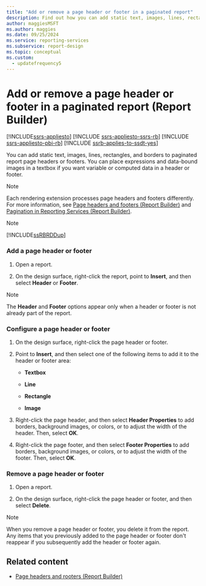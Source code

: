 ```yaml
---
title: "Add or remove a page header or footer in a paginated report"
description: Find out how you can add static text, images, lines, rectangles, and borders to paginated report page headers or footers in Report Builder.
author: maggiesMSFT
ms.author: maggies
ms.date: 09/25/2024
ms.service: reporting-services
ms.subservice: report-design
ms.topic: conceptual
ms.custom:
  - updatefrequency5
---
```

# Add or remove a page header or footer in a paginated report (Report Builder)

[!INCLUDE[ssrs-appliesto](../../includes/ssrs-appliesto.md)] [!INCLUDE [ssrs-appliesto-ssrs-rb](../../includes/ssrs-appliesto-ssrs-rb.md)] [!INCLUDE [ssrs-appliesto-pbi-rb](../../includes/ssrs-appliesto-pbi-rb.md)] [!INCLUDE [ssrb-applies-to-ssdt-yes](../../includes/ssrb-applies-to-ssdt-yes.md)]

  You can add static text, images, lines, rectangles, and borders to paginated report page headers or footers. You can place expressions and data-bound images in a textbox if you want variable or computed data in a header or footer.  
  
> [!NOTE]  
>  Each rendering extension processes page headers and footers differently. For more information, see [Page headers and footers &#40;Report Builder&#41;](../../reporting-services/report-design/page-headers-and-footers-report-builder-and-ssrs.md) and [Pagination in Reporting Services &#40;Report Builder&#41;](../../reporting-services/report-design/pagination-in-reporting-services-report-builder-and-ssrs.md).  
  
> [!NOTE]  
>  [!INCLUDE[ssRBRDDup](../../includes/ssrbrddup-md.md)]  
  
### Add a page header or footer  
  
1.  Open a report.  
  
1.  On the design surface, right-click the report, point to **Insert**, and then select **Header** or **Footer**.  
  
> [!NOTE]  
>  The **Header** and **Footer** options appear only when a header or footer is not already part of the report.  
  
### Configure a page header or footer  
  
1.  On the design surface, right-click the page header or footer.  
  
1.  Point to **Insert**, and then select one of the following items to add it to the header or footer area:  
  
    -   **Textbox**  
  
    -   **Line**  
  
    -   **Rectangle**  
  
    -   **Image**  
  
1.  Right-click the page header, and then select **Header Properties** to add borders, background images, or colors, or to adjust the width of the header. Then, select **OK**.  
  
1.  Right-click the page footer, and then select **Footer Properties** to add borders, background images, or colors, or to adjust the width of the footer. Then, select **OK**.  
  
### Remove a page header or footer  
  
1.  Open a report.  
  
1.  On the design surface, right-click the page header or footer, and then select **Delete**.  
  
> [!NOTE]  
>  When you remove a page header or footer, you delete it from the report. Any items that you previously added to the page header or footer don't reappear if you subsequently add the header or footer again.  
  
## Related content

- [Page headers and rooters &#40;Report Builder&#41;](../../reporting-services/report-design/page-headers-and-footers-report-builder-and-ssrs.md)
